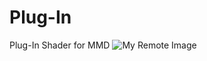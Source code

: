 # Plug-In
Plug-In Shader for MMD
![My Remote Image](https://www.mediafire.com/view/vq2ytcfp51sfenc/PDFTDX_Default_Miku_Shader_Release_2-8_Render.png/file)
